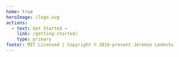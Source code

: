 ```yaml
---
home: true
heroImage: /logo.svg
actions:
  - text: Get Started →
    link: /getting-started/
    type: primary
footer: MIT Licensed | Copyright © 2018-present Jérémie Ledentu
---
```

